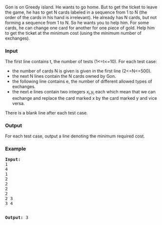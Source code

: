 <p>Gon is on Greedy island. He wants to go home. But to get the ticket to leave the game, he has to get N cards labeled in a sequence from 1 to N (the order of the cards in his hand is irrelevant). He already has N cards, but not forming a sequence from 1 to N. So he wants you to help him. For some cards, he can change one card for another for one piece of gold. Help him to get the ticket at the minimum cost (using the minimum number of exchanges).

</p><h3>Input</h3>
<p>
The first line contains t, the number of tests (1&lt;=t&lt;=10). For each test case:
</p><ul>
<li>the number of cards N is given is given in the first line (2&lt;=N&lt;=500).
</li><li>the next N lines contain the N cards owned by Gon.
</li><li>the following line contains e, the number of different allowed types of exchanges.
</li><li>the next e lines contain two integers x<sub>i</sub>,y<sub>i</sub> each which mean that we can exchange and replace the card marked x by the card marked y and vice versa.
</li></ul>
<p>There is a blank line after each test case.

</p><h3>Output</h3>
<p>
For each test case, output a line denoting the minimum required cost.
</p><h3>Example</h3>
<pre><b>Input:</b>
1
4
1
2
2
2
2
2 3
3 4

<b>Output:</b>
3
</pre>